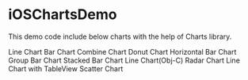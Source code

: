 # iOSChartsDemo

This demo code include below charts with the help of Charts library.

Line Chart
Bar Chart
Combine Chart
Donut Chart
Horizontal Bar Chart
Group Bar Chart
Stacked Bar Chart
Line Chart(Obj-C)
Radar Chart
Line Chart with TableView
Scatter Chart
    
